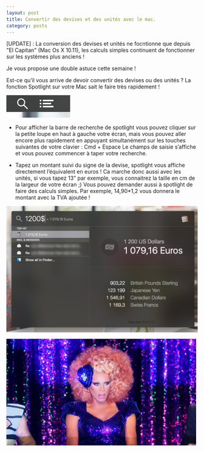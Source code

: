 ```yaml
---
layout: post
title: Convertir des devises et des unités avec le mac.
category: posts
---
```

[UPDATE] : La conversion des devises et unités ne focntionne que depuis "El Capitan" (Mac Os X 10.11), les calculs simples continuent de fonctionner sur les systèmes plus anciens !



Je vous propose une double astuce cette semaine !

Est-ce qu’il vous arrive de devoir convertir des devises ou des unités ? La fonction Spotlight sur votre Mac sait le faire très rapidement !

![spotlight_icon](/images/spotlight_icon.png)
 
- Pour afficher la barre de recherche de spotlight vous pouvez cliquer sur la petite loupe en haut à gauche votre écran, mais vous pouvez aller encore plus rapidement en appuyant simultanément sur les touches suivantes de votre clavier :
Cmd + Espace
Le champs de saisie s’affiche et vous pouvez commencer à taper votre recherche.

- Tapez un montant suivi du signe de la devise, spotlight vous affiche directement l’équivalent en euros ! Ca marche donc aussi avec les unités, si vous tapez 13” par exemple, vous connaitrez la taille en cm de la largeur de votre écran ;)
Vous pouvez demander aussi à spotlight de faire des calculs simples. Par exemple, 14,90*1,2 vous donnera le montant avec la TVA ajoutée !

![spotlight_conv](/images/spotlight_conv.png)



![mind_blown](/images/mind_blown.gif)
